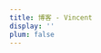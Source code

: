 ```yaml
---
title: 博客 - Vincent
display: ''
plum: false
---
```


<SubNav />

<ListPosts only-date type="blog" />
